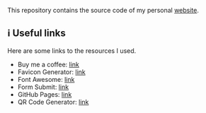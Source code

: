 This repository contains the source code of my personal [website](https://mnau23.github.io/).

## :information_source: Useful links
Here are some links to the resources I used.

- Buy me a coffee: [link](https://www.buymeacoffee.com)
- Favicon Generator: [link](https://favicon.io)
- Font Awesome: [link](https://fontawesome.com)
- Form Submit: [link](https://formsubmit.co)
- GitHub Pages: [link](https://pages.github.com)
- QR Code Generator: [link](https://it.qr-code-generator.com)
